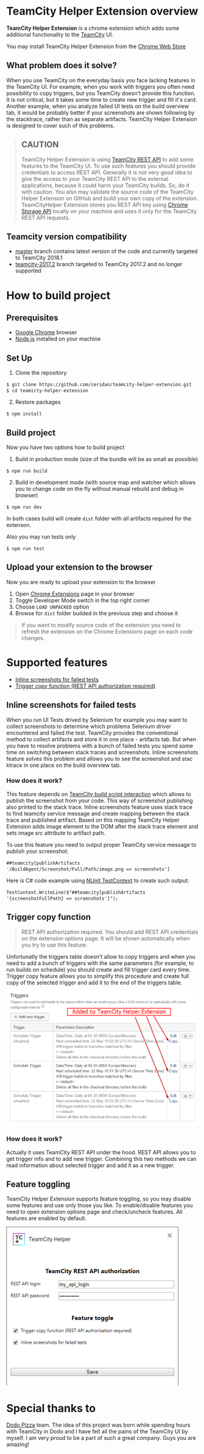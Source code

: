 # TeamCity Helper Extension overview

**TeamCity Helper Extension** is a chrome extension which adds some additional functionality to the [TeamCity](https://www.jetbrains.com/teamcity/) UI.

You may install TeamCity Helper Extension from the [Chrome Web Store](https://chrome.google.com/webstore/detail/teamcity-helper/jngfchollnejmhmaeobpmijfkildpkag)

## What problem does it solve?
When you use TeamCity on the everyday basis you face lacking features in the TeamCity UI. For example, when you work with triggers you often need possibility to copy triggers, but you TeamCity doesn't provide this function. It is not critical, but it takes some time to create new trigger and fill it's card. Another example, when you analyze failed UI tests on the build overview tab, it would be probably better if your screenshots are shown following by the stacktrace, rather than as separate artifacts. TeamCity Helper Extension is designed to cover such of this problems.

> ## CAUTION
> TeamCity Helper Extension is using [TeamCity REST API](https://confluence.jetbrains.com/display/TCD10/REST+API) to add some features to the TeamCity UI. To use such features you should provide credentials to access REST API. Generally it is not very good idea to give the access to your TeamCity REST API to the external applications, because it could harm your TeamCity builds. So, do it with caution. You also may validate the source code of the TeamCity Helper Extension on GitHub and build your own copy of the extension. TeamCityHelper Extension stores you REST API key using [Chrome Storage API](https://developer.chrome.com/extensions/storage) locally on your machine and uses it only for the TeamCity REST API requests.

## Teamcity version compatibility

* [master](https://github.com/Ceridan/teamcity-helper-extension/tree/master) branch contains latest version of the code and currently targeted to TeamCity 2018.1
* [teamcity-2017.2](https://github.com/Ceridan/teamcity-helper-extension/tree/teamcity-2017.2) branch targeted to TeamCity 2017.2 and no longer supported

# How to build project

## Prerequisites
* [Google Chrome](https://www.google.com/chrome/) browser
* [Node.js](https://nodejs.org/en/) installed on your machine

## Set Up
1. Clone the repository
```
$ git clone https://github.com/ceridan/teamcity-helper-extension.git
$ cd teamicty-helper-extension
```

2. Restore packages
```
$ npm install
```

## Build project
Now you have two options how to build project
1. Build in production mode (size of the bundle will be as small as possible)
```
$ npm run build
```

2. Build in development mode (with source map and watcher which allows you to change code on the fly without manual rebuild and debug in browser)
```
$ npm run dev
```

In both cases build will create `dist` folder with all artifacts required for the extenson.

Also you may run tests only
```
$ npm run test
```

## Upload your extension to the browser
Now you are ready to upload your extension to the browser
1. Open [Chrome Extensions](chrome://extensions/) page in your browser
2. Toggle Developer Mode switch in the top right corner
3. Choose `LOAD UNPACKED` option
4. Browse for `dist` folder builded in the previous step and choose it


> If you want to modify source code of the extension you need to refresh the extension on the Chrome Extensions page on each code changes.


# Supported features

* [Inline screenshots for failed tests](#Inline-screenshots-for-failed-tests)
* [Trigger copy function (REST API authorization required)](#Trigger-copy-function)


## Inline screenshots for failed tests
When you run UI Tests drived by Selenium for example you may want to collect screenshots to determine which problems Selenium driver encountered and failed the test. TeamCity provides the conventional method to collect artifacts and store it in one place - artifacts tab. But when you have to resolve problems with a bunch of failed tests you spend some time on switching between stack traces and screenshots. Inline screenshots feature solves this problem and allows you to see the screenshot and stac ktrace in one place on the build overview tab.

### How does it work?
This feature depends on [TeamCity build script interaction](https://confluence.jetbrains.com/display/TCD10/Build+Script+Interaction+with+TeamCity) which allows to publish the screenshot from your code. This way of screenshot publishing also printed to the stack trace. Inline screenshots feature uses stack trace to find teamcity service message and create mapping between the stack trace and published artifact. Based on this mapping TeamCity Helper Extension adds image element to the DOM after the stack trace element and sets image src attribute to artifact path.

To use this feature you need to output proper TeamCity service message to publish your screenshot:
```
##teamcity[publishArtifacts '/BuildAgent/Screenshot/Full/Path/image.png => screenshots']
```
Here is C# code example using [NUnit TestContext](https://github.com/nunit/docs/wiki/TestContext) to create such output:
```
TestContext.WriteLine($"##teamcity[publishArtifacts '{screenshotFullPath} => screenshots']");
```

## Trigger copy function

> REST API authorization required. You should add REST API credentials on the extension options page. It will be shown automatically when you try to use this feature.

Unfortunatly the triggers table doesn't allow to copy triggers and when you need to add a bunch of triggers with the same parameters (for example, to run  builds on schedule) you should create and fill trigger card every time. Trigger copy feature allows you to simplify this procedure and create full copy of the selected trigger and add it to the end of the triggers table.

![Trigger copy function in action](/screenshots/tchelper-trigger-copy-feature.png)

### How does it work?
Actually it uses TeamCity REST API under the hood. REST API allows you to get trigger info and to add new trigger. Combining this two methods we can read information about selected trigger and add it as a new trigger.


## Feature toggling

TeamCity Helper Extension supports feature toggling, so you may disable some features and use only those you like. To enable/disable features you need to open extension options page and check/uncheck features. All features are enabled by default.

![Extension options](/screenshots/tc-options.png)

# Special thanks to
[Dodo Pizza](http://dodofranchise.com) team. The idea of this project was born while spending hours with TeamCity in Dodo and I have felt all the pains of the TeamCity UI by myself. I am very proud to be a part of such a great company. Guys you are amazing!